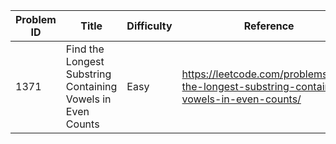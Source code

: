 | Problem ID | Title | Difficulty | Reference
| --- | --- | --- | ---
| 1371 | Find the Longest Substring Containing Vowels in Even Counts | Easy | https://leetcode.com/problems/find-the-longest-substring-containing-vowels-in-even-counts/
